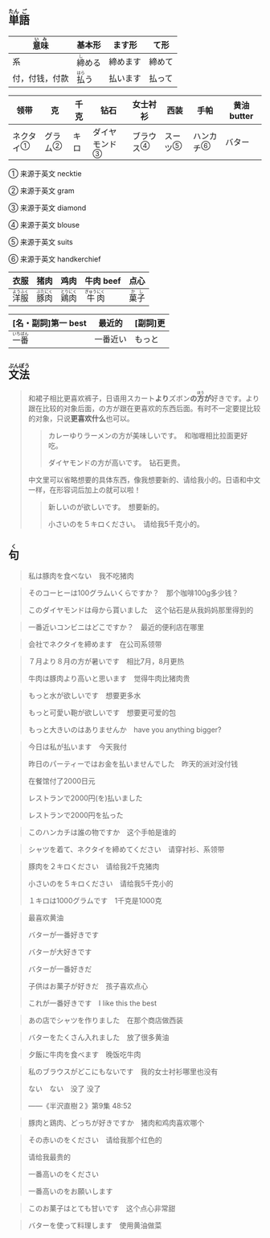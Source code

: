 ## <ruby>単<rt>たん</rt>語<rt>ご</rt></ruby>

| <ruby>意<rt>い</rt>味<rt>み</rt></ruby> | 基本形                         | ます形   | て形   |
| --------------------------------------- | ------------------------------ | -------- | ------ |
| 系                                      | <ruby>締<rt>し</rt>める</ruby> | 締めます | 締めて |
| 付，付钱，付款                          | <ruby>払<rt>はら</rt>う</ruby> | 払います | 払って |

| 领带                        | 克                        | 千克 | 钻石                            | 女士衬衫                    | 西装                      | 手帕                        | 黄油 butter |
| --------------------------- | ------------------------- | ---- | ------------------------------- | --------------------------- | ------------------------- | --------------------------- | ----------- |
| <a>ネクタイ</a><sup>①</sup> | <a>グラム</a><sup>②</sup> | キロ | <a>ダイヤモンド</a><sup>③</sup> | <a>ブラウス</a><sup>④</sup> | <a>スーツ</a><sup>⑤</sup> | <a>ハンカチ</a><sup>⑥</sup> | バター      |

① 来源于英文 necktie

② 来源于英文 gram

③ 来源于英文 diamond

④ 来源于英文 blouse

⑤ 来源于英文 suits

⑥ 来源于英文 handkerchief

| 衣服                                        | 猪肉                                        | 鸡肉                                        | 牛肉 beef                                     | 点心                                    |
| ------------------------------------------- | ------------------------------------------- | ------------------------------------------- | --------------------------------------------- | --------------------------------------- |
| <ruby>洋<rt>よう</rt>服<rt>ふく</rt></ruby> | <ruby>豚<rt>ぶた</rt>肉<rt>にく</rt></ruby> | <ruby>鶏<rt>とり</rt>肉<rt>にく</rt></ruby> | <ruby>牛<rt>ぎゅう</rt>肉<rt>にく</rt></ruby> | <ruby>菓<rt>か</rt>子<rt>し</rt></ruby> |



| [名・副詞]第一 best                         | 最近的   | [副詞]更 |
| ------------------------------------------- | -------- | -------- |
| <ruby>一<rt>いち</rt>番<rt>ばん</rt></ruby> | 一番近い | もっと   |



## <ruby>文<rt>ぶん</rt>法<rt>ぽう</rt></ruby>

> 和裙子相比更喜欢裤子，日语用スカート**より**ズボン**の<ruby>方<rt>ほう</rt></ruby>が**好きです。より跟在比较的对象后面，の方が跟在更喜欢的东西后面。有时不一定要提比较的对象，只说**更喜欢什么**也可以。
>
> > カレーゆりラーメンの方が美味しいです。　和咖喱相比拉面更好吃。
> >
> > ダイヤモンドの方が高いです。　钻石更贵。
>
> 
>
> 中文里可以省略想要的具体东西，像我想要新的、请给我小的。日语和中文一样，在形容词后加上の就可以啦！
>
> > 新しいのが欲しいです。　想要新的。
> >
> > 小さいのを５キロください。　请给我5千克小的。

## <ruby>句<rt>く</rt></ruby>

> 私は豚肉を食べない　我不吃猪肉
>

> そのコーヒーは100グラムいくらですか？　那个咖啡100g多少钱？
>
> このダイヤモンドは母から貰いました　这个钻石是从我妈妈那里得到的
>

> 一番近いコンビニはどこですか？　最近的便利店在哪里
>

> 会社でネクタイを締めます　在公司系领带
>

> ７月より８月の方が暑いです　相比7月，8月更热
>
> 牛肉は豚肉より高いと思います　觉得牛肉比猪肉贵
>

> もっと水が欲しいです　想要更多水
>
> もっと可愛い鞄が欲しいです　想要更可爱的包
>
> もっと大きいのはありませんか　have you anything bigger?

> 今日は私が払います　今天我付
>
> 昨日のパーティーではお金を払いませんでした　昨天的派对没付钱
>
> 在餐馆付了2000日元
>
> レストランで2000円(を)払いました
>
> レストランで2000円を払った

> このハンカチは誰の物ですか　这个手帕是谁的
>

> シャツを着て、ネクタイを締めてください　请穿衬衫、系领带
>

> 豚肉を２キロください　请给我2千克猪肉
>
> 小さいのを５キロください　请给我5千克小的
>
> １キロは1000グラムです　1千克是1000克
>

> 最喜欢黄油
>
> バターが一番好きです
>
> バターが大好きです
>
> バターが一番好きだ
>
> 子供はお菓子が好きだ　孩子喜欢点心
>
> これが一番好きです　I like this the best

> あの店でシャツを作りました　在那个商店做西装
>

> バターをたくさん入れました　放了很多黄油
>

> 夕飯に牛肉を食べます　晚饭吃牛肉
>

> 私のブラウスがどこにもないです　我的女士衬衫哪里也没有
>
> 
>
> ない　ない　没了 没了
>
> ——《半沢直樹２》第9集 48:52

> 豚肉と鶏肉、どっちが好きですか　猪肉和鸡肉喜欢哪个
>

> その赤いのをください　请给我那个红色的
>
> 请给我最贵的
>
> 一番高いのをください　
>
> 一番高いのをお願いします

> このお菓子はとても甘いです　这个点心非常甜
>

> バターを使って料理します　使用黄油做菜
